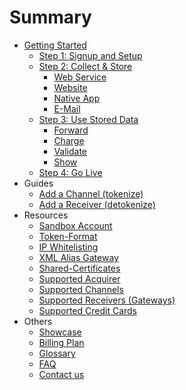 # Summary

* [Getting Started](README.md)
    * [Step 1: Signup and Setup](step-1-signup-and-setup.md)
    * [Step 2: Collect & Store](step-2-collect--store.md)
        * [Web Service](webservice.md)
        * [Website](website-application.md)
        * [Native App](mobile-app.md)
        * [E-Mail](e-mail.md)
    * [Step 3: Use Stored Data](step-3-use-stored-data.md)
        * [Forward](forward.md)
        * [Charge](charge.md)
        * [Validate](validate.md)
        * [Show](show.md)
    * [Step 4: Go Live](step-4-go-live.md)
* Guides
    * [Add a Channel \(tokenize\)](add_a_channel_inbound.md)
    * [Add a Receiver \(detokenize\)](add_a_receiver_outbound.md)
* Resources
    * [Sandbox Account](sandbox-environment.md)
    * [Token-Format](token-format.md)
    * [IP Whitelisting](ip_whitelisting.md)
    * [XML Alias Gateway](xml_alias_gateway.md)
    * [Shared-Certificates](shared-certificates.md)
    * [Supported Acquirer](supported_acquirer.md)
    * [Supported Channels](supported_channels.md)
    * [Supported Receivers \(Gateways\)](supported_receivers.md)
    * [Supported Credit Cards](supported_credit_cards.md)
* Others
    * [Showcase](showcase.md)
    * [Billing Plan](billing-plan.md)
    * [Glossary](glossary.md)
    * [FAQ](faq.md)
    * [Contact us](contact_us.md)


